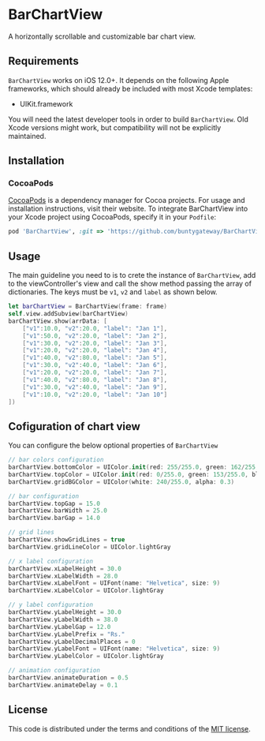 # BarChartView
A horizontally scrollable and customizable bar chart view.

## Requirements

`BarChartView` works on iOS 12.0+. It depends on the following Apple frameworks, which should already be included with most Xcode templates:

* UIKit.framework

You will need the latest developer tools in order to build `BarChartView`. Old Xcode versions might work, but compatibility will not be explicitly maintained.

## Installation

### CocoaPods

[CocoaPods](https://cocoapods.org) is a dependency manager for Cocoa projects. For usage and installation instructions, visit their website. To integrate BarChartView into your Xcode project using CocoaPods, specify it in your `Podfile`:

```ruby
pod 'BarChartView', :git => 'https://github.com/buntygateway/BarChartView.git'
```

## Usage

The main guideline you need to is to crete the instance of `BarChartView`, add to the viewController's view and call the show method passing the array of dictionaries. The keys must be `v1`, `v2` and `label` as shown below.

```swift
let barChartView = BarChartView(frame: frame)
self.view.addSubview(barChartView)
barChartView.show(arrData: [
    ["v1":10.0, "v2":20.0, "label": "Jan 1"],
    ["v1":50.0, "v2":20.0, "label": "Jan 2"],
    ["v1":30.0, "v2":20.0, "label": "Jan 3"],
    ["v1":20.0, "v2":20.0, "label": "Jan 4"],
    ["v1":40.0, "v2":80.0, "label": "Jan 5"],
    ["v1":30.0, "v2":40.0, "label": "Jan 6"],
    ["v1":20.0, "v2":20.0, "label": "Jan 7"],
    ["v1":40.0, "v2":80.0, "label": "Jan 8"],
    ["v1":30.0, "v2":40.0, "label": "Jan 9"],
    ["v1":10.0, "v2":20.0, "label": "Jan 10"]
])
```

## Cofiguration of chart view

You can configure the below optional properties of `BarChartView`

```swift
// bar colors configuration
barChartView.bottomColor = UIColor.init(red: 255/255.0, green: 162/255.0, blue: 23/255.0, alpha: 1)
barChartView.topColor = UIColor.init(red: 0/255.0, green: 153/255.0, blue: 255/255.0, alpha: 1)
barChartView.gridBGColor = UIColor(white: 240/255.0, alpha: 0.3)

// bar configuration
barChartView.topGap = 15.0
barChartView.barWidth = 25.0
barChartView.barGap = 14.0

// grid lines
barChartView.showGridLines = true
barChartView.gridLineColor = UIColor.lightGray

// x label configuration
barChartView.xLabelHeight = 30.0
barChartView.xLabelWidth = 28.0
barChartView.xLabelFont = UIFont(name: "Helvetica", size: 9)
barChartView.xLabelColor = UIColor.lightGray

// y label configuration
barChartView.yLabelHeight = 30.0
barChartView.yLabelWidth = 38.0
barChartView.yLabelGap = 12.0
barChartView.yLabelPrefix = "Rs."
barChartView.yLabelDecimalPlaces = 0
barChartView.yLabelFont = UIFont(name: "Helvetica", size: 9)
barChartView.yLabelColor = UIColor.lightGray

// animation configuration
barChartView.animateDuration = 0.5
barChartView.animateDelay = 0.1
```

## License

This code is distributed under the terms and conditions of the [MIT license](LICENSE).
